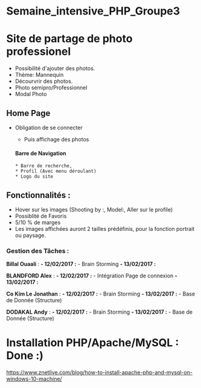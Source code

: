 # Semaine_intensive_PHP_Groupe3


# Site de partage de photo professionel

- Possibilité d'ajouter des photos.
- Thème: Mannequin
- Décourvrir des photos.
- Photo semipro/Professionnel
- Modal Photo


## Home Page

- Obligation de se connecter
  * Puis affichage des photos

  #### Barre de Navigation
      * Barre de recherche,
      * Profil (Avec menu déroulant)
      * Logo du site

## Fonctionnalités :

- Hover sur les images (Shooting by :, Model:, Aller sur le profile)
- Possiblité de Favoris
- 5/10 % de marges
- Les images affichées auront 2 tailles prédéfinis, pour la fonction portrait ou paysage.



### Gestion des Tâches :

__Billal Ouaali__ :
**- 12/02/2017 :** - Brain Storming
**- 13/02/2017 :**


__BLANDFORD Alex__ :
**- 12/02/2017 :** - Intégration Page de connexion
**- 13/02/2017 :**

__Co Kim Le Jonathan__ :
**- 12/02/2017 :** - Brain Storming
**- 13/02/2017 :** - Base de Donnée (Structure)

__DODAKAL Andy__ :
**- 12/02/2017 :** - Brain Storming
**- 13/02/2017 :** - Base de Donnée (Structure)
 

# Installation PHP/Apache/MySQL : Done :)



https://www.znetlive.com/blog/how-to-install-apache-php-and-mysql-on-windows-10-machine/
